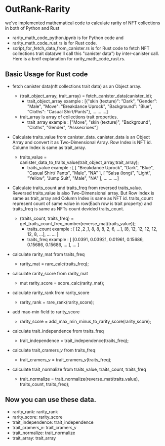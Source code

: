 # OutRank-Rarity
we've implemented mathematical code to calculate rarity of NFT collections in both of Python and Rust
- rarity_math_code_python.ipynb is for Python code and 
- rarity_math_code_rust.rs is for Rust code.
- script_for_fetch_data_from_canister.rs is for Rust code to fetch NFT collections trait data(we'll call this "canister data") by inter-canister call.
Here is a breif explanation for rarity_math_code_rust.rs.

## Basic Usage for Rust code
- fetch canister data(nft collections trait data) as an Object array.
  - (trait_object_array, trait_array) = fetch_canister_data(canister_id);
    - trait_object_array example : [{"skin (texture)": "Dark", "Gender": "Male", "Move": "Breakdance Uprock", "Background": "Blue", "Cloths": "Casual Shirt/Pants"}, ... ... ...]
  - trait_array  is array of collections trait properties.
    - trait_array example : ["Move", "skin (texture)", "Background", "Cloths", "Gender", "Asssecrioes"]
      
- Calculate traits_value from canister_data. canister_data is an Object Array and convert it as Two-Dimensional Array. Row Index is NFT id. Column Index is same as trait_array.
  - traits_value = canister_data_to_traits_value(trait_object_array,trait_array);
    - traits_value example : [ [ "Breakdance Uprock", "Dark", "Blue", "Casual Shirt/ Pants", "Male", "NA" ], [ "Salsa (long)", "Light", "Yellow", "Jump Suit", "Male", "NA" ], ... ... ...]
    
- Calculate traits_count and traits_freq from reversed traits_value. Reversed traits_value is also Two-Dimensional array. But Row Index is same as trait_array and Column Index is same as NFT id. traits_count represent count of same value in row(Each row is trait property) and traits_freq is same as NFTs count devided traits_count.
  - (traits_count, traits_freq) = get_traits_count_freq_number(reverse_mat(traits_value));
    - traits_count example : [ [2 ,2 ,1, 8, 8, 8, 2, 6, ...], [8, 12, 12, 12, 12, 12, 8, ...], ... ... ]
    - traits_freq example : [ [0.0391, 0.03921, 0.01961, 0.15686, 0.15686, 0.15686, ... ], ... ]
- calculate rarity_mat from traits_freq
  - rarity_mat = rare_calc(traits_freq);
    
- calculate rarity_score from rarity_mat
  - mut rarity_score = score_calc(rarity_mat);
    
- calculate rarity_rank from rarity_score
  - rarity_rank = rare_rank(rarity_score);
    
- add max-min field to rarity_score
  - rarity_score = add_max_min_minus_to_rarity_score(rarity_score);
    
- calculate trait_independence from traits_freq
  - trait_independence = trait_independence(traits_freq);
    
- calculate trait_cramers_v from traits_freq
  - trait_cramers_v = trait_cramers_v(traits_freq);
    
- calculate trait_normalize from traits_value, traits_count, traits_freq
  - trait_normalize = trait_normalize(reverse_mat(traits_value), traits_count, traits_freq);
    

## Now you can use these data.

- rarity_rank: rarity_rank
- rarity_score: rarity_score
- trait_independence: trait_independence
- trait_cramers_v: trait_cramers_v
- trait_normalize: trait_normalize
- trait_array: trait_array
